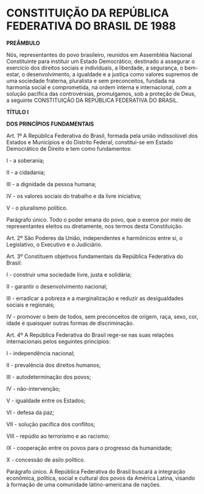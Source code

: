 # CONSTITUIÇÃO DA REPÚBLICA FEDERATIVA DO BRASIL DE 1988

**PREÂMBULO**

Nós, representantes do povo brasileiro, reunidos em Assembléia Nacional Constituinte para instituir um Estado Democrático, destinado a assegurar o exercício dos direitos sociais e individuais, a liberdade, a segurança, o bem-estar, o desenvolvimento, a igualdade e a justiça como valores supremos de uma sociedade fraterna, pluralista e sem preconceitos, fundada na harmonia social e comprometida, na ordem interna e internacional, com a solução pacífica das controvérsias, promulgamos, sob a proteção de Deus, a seguinte CONSTITUIÇÃO DA REPÚBLICA FEDERATIVA DO BRASIL.

**TÍTULO I**

**DOS PRINCÍPIOS FUNDAMENTAIS**

Art. 1º A República Federativa do Brasil, formada pela união indissolúvel dos Estados e Municípios e do Distrito Federal, constitui-se em Estado Democrático de Direito e tem como fundamentos:

I - a soberania;

II - a cidadania;

III - a dignidade da pessoa humana;

IV - os valores sociais do trabalho e da livre iniciativa;

V - o pluralismo político.

Parágrafo único. Todo o poder emana do povo, que o exerce por meio de representantes eleitos ou diretamente, nos termos desta Constituição.

Art. 2º São Poderes da União, independentes e harmônicos entre si, o Legislativo, o Executivo e o Judiciário.

Art. 3º Constituem objetivos fundamentais da República Federativa do Brasil:

I - construir uma sociedade livre, justa e solidária;

II - garantir o desenvolvimento nacional;

III - erradicar a pobreza e a marginalização e reduzir as desigualdades sociais e regionais;

IV - promover o bem de todos, sem preconceitos de origem, raça, sexo, cor, idade e quaisquer outras formas de discriminação.

Art. 4º A República Federativa do Brasil rege-se nas suas relações internacionais pelos seguintes princípios:

I - independência nacional;

II - prevalência dos direitos humanos;

III - autodeterminação dos povos;

IV - não-intervenção;

V - igualdade entre os Estados;

VI - defesa da paz;

VII - solução pacífica dos conflitos;

VIII - repúdio ao terrorismo e ao racismo;

IX - cooperação entre os povos para o progresso da humanidade;

X - concessão de asilo político.

Parágrafo único. A República Federativa do Brasil buscará a integração econômica, política, social e cultural dos povos da América Latina, visando à formação de uma comunidade latino-americana de nações.

